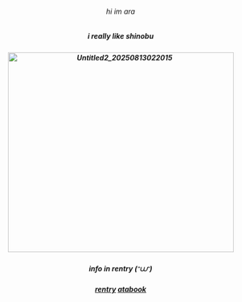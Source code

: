 ###### <p align="center"> hi im ara
##### <p align="center">  i really like shinobu 
##### <p align="center"><img width="449" height="397" alt="Untitled2_20250813022015" src="https://github.com/user-attachments/assets/2908508c-d7ff-4fac-ac5d-698f97cd0e82" />

##### <p align="center">  info in rentry (ᵔ⩊ᵔ)
##### <p align="center">  [rentry](https://rentry.co/dayinblack) [atabook](https://ryuseiyellow.atabook.org/)
